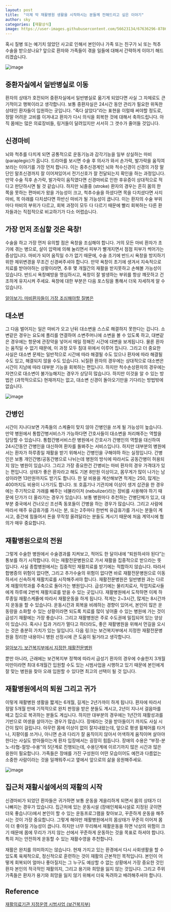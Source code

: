```yaml
---
layout: post
title:  "이제 막 재활병원 생활을 시작하시는 분들께 전해드리고 싶은 이야기"
author: sky
categories: [재활상식]
image: https://user-images.githubusercontent.com/56623134/67636296-8786d980-f912-11e9-9e15-dc0fe917bd9d.png
---
```


혹시 질병 또는 예기치 않았던 사고로 인해서 본인이나 가족 또는 친구가 뇌 또는 척추 수술을 받으셨나요? 앞으로 환자와 가족들이 겪을 일들에 대해서 간략하게 이야기 해드리겠습니다.

![image](https://user-images.githubusercontent.com/56623134/67636305-a38a7b00-f912-11e9-81e5-40e2b7343259.png)

## 중환자실에서 일반병실로 이동
환자의 상태가 호전되어 중환자실에서 일반병실로 옮기게 되었다면 사실 그 자체로도 큰 기적이고 행복이라고 생각합니다. 보통 중환자실은 24시간 동안 관리가 필요한 위독한 상태인 환자들이 입원하는 곳입니다. “죽다 살았다”라는 표현을 이럴때 써야할 정도로, 정말 어려운 고비를 이겨내고 환자가 다시 의식을 회복한 것에 대해서 축하드립니다. 아직 몸에는 많은 의료장비들, 링거들이 달려있지만 서서히 그 갯수가 줄어들 것입니다.
 
## 신경마비
뇌와 척추를 다치게 되면 공통적으로 운동기능과 감각기능을 일부 상실하는 마비 (paraplegic)가 옵니다. 드라마를 보시면 수술 후 의사가 와서 손가락, 발가락을 움직여보라는 이야기를 가장 먼저 합니다. 이는 중추신경계인 뇌와 척수신경이 신경의 가장 말단인 말초신경까지 잘 이어져있어서 전기신호가 잘 전달되는지 확인을 하는 과정입니다. 만약 수술 직후 손가락, 발가락이 움직였다면 신경마비로 인한 후유증이 상대적으로 적다고 판단하시면 될 것 같습니다. 하지만  뇌졸중 (stroke) 환자의 경우는 흔히 몸의 한 쪽을 못하는 편마비가 왔을 가능성이 크고, 척추수술을 하셨다면 목을 다치셨다면 사지마비, 목 아래를 다치셨다면 하반신 마비가 될 가능성이 큽니다. 이는 환자의 수술 부위마다 마비의 부위가 다르고, 회복 과정이 모두 다 다르기 때문에 빨리 회복하는 다른 환자들과는 직접적으로 비교하기가 다소 어렵습니다.
 
## 가장 먼저 조심할 것은 욕창!
수술을 하고 가장 먼저 유의할 점은 욕창을 조심해야 합니다. 거의 모든 마비 환자가 초기에 겪는 병으로, 살이 압력에 의해 눌리면서 피부가 빨개지면서 점점 피부가 썩어가는 증상입니다. 마비가 되어 움직일 수가 없기 때문에, 수술 초기에 반드시 욕창을 방지하기 위한 체위변경을 무조건 신경써주셔야 합니다. 만약 욕창이 초기에 생겨서 지속적으로 치료를 받아야하는 상황이라면, 추후 몇 개월간의 재활을 받지못하고 손해볼 가능성이 있습니다. 반드시 욕창예방을 명심하시고, 욕창이 잘 발생하는 부위를 항상 꺠끗하고 건조하게 유지시켜 주세요. 욕창에 대한 부분은 다음 포스팅을 통해서 더욱 자세하게 알 수 있습니다.

[알아보기: 마비환자들이 가장 조심해야할 질병은](https://regoresearch.github.io/마비환자들이-가장-조심해야할-질병은/)
 
## 대소변
그 다음 벌어지는 일은 마비가 오고 난뒤 대소변을 스스로 해결하지 못한다는 겁니다. 소변같은 경우는 요도에 폴리를 연결하여 소변주머니에 소변을 볼 수 있도록 하고, 대변같은 경우에는 항문에 관장약을 넣어서 매일 정해진 시간에 대변을 보게됩니다. 물론 환자는 움직일 수 없기 때문에, 이 과정 모두 침대 위에서 이루어 집니다. 그리고 더 중요한 사실은 대소변 문제는 일반적으로 시간에 따라 해결될 수도 있으나  환자에 따라 해결될 수도 있고, 해결되지 않을 수도 있습니다. 뇌질환 환자의 경우에는 상대적으로 대소변은 시간이 지남에 따라 대부분 기능을 회복하는 편입니다. 하지만 척수손상환자의 경우에는 자연으로 대소변이 불가능해지는 경우가 상당히 많습니다. 하지만 이것을 알 수 있는 방법은 (과학적으로도) 현재까지는 없고, 대소변 신경이 돌아오기만을 기다리는 방법밖에 없습니다.

![image](https://user-images.githubusercontent.com/56623134/67636361-1d226900-f913-11e9-9782-f75c73e812bc.png)

## 간병인
시간이 지나다보면 가족들의 스케쥴이 맞지 않아 간병인을 쓰게 될 가능성이 높습니다. 만약 병원에서 통합간병서비스가 가능하다면 간호사들이 대소변을 처리해주는 역할을 담당할 수 있습니다. 통합간병서비스란 병원에서 간호사가 간병인의 역할을 대신하여 24시간동안 간병인을 대신하여 환자를 돌봐주는 서비스입니다.
하지만 대부분의 병원에서는 환자가 하루종일 재활을 받기 위해서는 간병인을 구해야하 하는 실정입니다. 간병인은 보통 개인간병/공동간병으로 나뉘는데 병원의 방식에 따라서도 공동간병이 허용되지 않는 병원이 있습니다. 그리고 가장 중요한건 간병비는 마비 환자의 경우 가격대가 있는 편입니다. 상태가 좋은 환자라고 해도 기본 8만원 이상이고, 몸무게가 많이 나가는 남성이라면 13만원까지도 받기도 합니다. 한 달 비용을 계산해보면 적게는 250, 많게는 400까지도 비용이 나가기도 합니다. 또 호흡기나 기관지에 이상이 생겨 삽관을 한 경우에는 주기적으로 가래를 뺴주는 네뷸라이저 (nebulizer)라는 장비를 사용해야 하기 때문에 단가가 더 올라가는 경우가 있습니다. 보통 병원마다 추천하는 간병단체가 있고, 대부분 중국에서 건너오신 조선족 동포들이 간병을 하는 경우가 많습니다. 그리고 사람에 따라서 매주 유급휴가를 가시는 분, 또는 2주마다 한번씩 유급휴가를 가시는 분들이 계시고, 중간에 힘들어서 돈을 무작정 올려달라는 분들도 계시기 때문에 처음 계약시에 협의가 매우 중요합니다.
 
## 재활병원으로의 전원
그렇게 수술한 병원에서 수술경과를 지켜보고, 적어도 한 달이내에 “퇴원하셔야 된다”는 통보를 하기 시작합니다. 이는 재활전문병원으로 가서 재활을 집중적으로 받으라는 뜻 입니다. 사실 종합병원에서는 집중적인 재활치료를 받기에는 적합하지 않습니다. 따라서 합병증의 위험이 없다면, 그리고 추가수술의 위험이 없다면 바로 재활전문병원으로 이동하셔서 신속하게 재활치료를 시작해주셔야 합니다.
재활전문병원은 일반병원 과는 다르게 재활의학과를 주축으로 돌아가는 병원입니다. 급성기에는 물리치료사, 작업치료사들에게 하루에 2번씩 재활치료를 받을 수 있는 곳입니다. 재활병원에서 도착하면 이제 하루종일 재활스케쥴에 따라서 재활운동을 하게 됩니다. 적게는 2~3시간, 많게는 8시간까지 운동을 할 수 있습니다. 운동시간과 회복을 비례하는 경향이 있어서, 본인이 많은 운동량을 소화할 수 있는 상황이라면 되도록 치료를 많이 넣어줄 수 있는 병원에 가는 것이 급성기 재활에는 가장 좋습니다. 그리고 재활병원은 주로 수도권에 밀집되어 있는 양상이 있습니다. 혹시나 집과 거리가 멀다고 하더라도, 좋은 재활병원을 위해서 먼길을 오시는 것은 충분히 가치가 있는 일입니다. 다음 링크는 보건복지부에서 지정한 재활전문병원을 정리한 내용이니 병원 선정시에 큰 도움이 될거라고 생각합니다.

[알아보기: 보건복지부에서 지정한 재활전문병원](https://regoresearch.github.io/보건복지부에서-지정한-재활전문병원/)

뿐만 아니라, 근래에는 보건복지부 정책에 따라서 급성기 환자의 경우에 수술한지 3개월 미만이라면 최대 6개월간 입원할 수도 있는 시범사업을 시행하고 있기 때문에 본인에게 잘 맞는 병원을 찾아 오래 입원할 수 있다면 최고의 선택이 될 것 입니다. 

 
## 재활병원에서의 퇴원 그리고 귀가
이렇게 재활병원 생활을 짧게는 6개월, 길게는 2년가까이 하게 됩니다. 환자에 따라서 정말 5개월 만에 기적적으로 완치 판정을 받은 분들도 계시고, 2년이 지나서 걸음마를 떼고 집으로 복귀하는 분들도 계십니다. 하지만 대부분의 경우에는 1년간의 재활성과를 기반으로 여생을 살아가는 경우가 많습니다. 장애라는 것을 받아들이기 까지도 사실 시간이 많이 걸립니다. 아무런 몸에 이상이 없이 잘지내왔는데, 앞으로 평생 휠체어를 타거나, 지팡이를 쓰거나, 아니면 손과 다리가 잘 움직이지 않아서 어색하게 움직이며 살아야 한다는 사실도 받아들이는게 환자 입장에서는 굉장히 힘듭니다. 장애의 수용은 “부정-분노-타협-절망-수용”의 5단계로 진행되는데, 수용단계에 이르기까지 많은 시간과 많은 응원이 필요합니다. 가족들은 장애를 가진 구성원이 어떤 모습이어도 예전과 다름없는 소중한 사람이라는 것을 일깨워주시고 옆에서 앞으로의 삶을 응원해주세요.

![image](https://user-images.githubusercontent.com/56623134/67636379-5fe44100-f913-11e9-895b-72c22fe94361.png)

## 집근처 재활시설에서의 재활의 시작
신경마비가 되었던 환자들은 귀가하면 보통 운동을 게을리하게 되면서 몸의 상태가 더 나빠지는 경우가 있습니다.
집근처에 있는 운동시설 (장애인체육시설로 지정된 곳이면 더욱 좋습니다)에서 본인이 할 수 있는 운동프로그램을 찾아보고, 꾸준하게 운동을 해주시는 것이 가장 중요합니다.
그렇게 해야만 재활병원에서의 몸상태가 꾸준히 이어져 몸이 더 좋아질 가능성이 큽니다.
하지만 너무 무리해서 재활운동을 하면 낙상의 위험이 크기 때문에 몸에 무리가 가지 않는 선에서 꾸준하게 운동하는 것을 목표로 하셔야 합니다.
특히 저는 안전하게 운동할 수 있는 재활수영을 추천합니다.


재활은 완치를 의미하지는 않습니다. 현재 가지고 있는 환경에서 다시 사회생활을 할 수 있도록 육체적으로, 정신적으로 훈련하는 것이 재활의 근본적인 목적입니다. 본인이 어떻게 회복되어 얼마나 좋아질지는 그 누구도 예상할 수 없는 상황에서 가장 중요한 것인 환자 본인의 적극적인 재활의지, 그리고 용기와 희망을 잃지 않는 것입니다. 그리고 주위 가족들은 환자가 용기와 희망을 잃지 않기 위해서 더욱 독려하고 배려해주셔야 합니다.

## Reference
[재활의료기관 지정운영 시범사업 (보건복지부)](http://www.mohw.go.kr/react/al/sal0101vw.jsp?PAR_MENU_ID=04&MENU_ID=040102&CONT_SEQ=343202)

